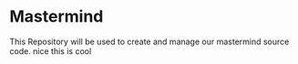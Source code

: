 # Mastermind
This Repository will be used to create and manage our mastermind source code.
nice
this is cool
